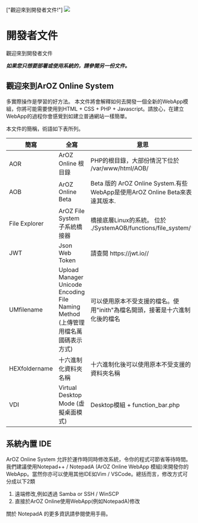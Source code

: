 ["觀迎來到開發者文件!"]
![](img/devdoc/banner.png)
# 開發者文件
觀迎來到開發者文件

***如果您只想要部署或使用系統的，請參閱另一份文件。***

## 觀迎來到ArOZ Online System
多實際操作是學習的好方法。 本文件將會解釋如何去開發一個全新的WebApp模組，你將可能需要使用到HTML + CSS + PHP + Javascript。請放心，在建立WebApp的過程你會感覺到如建立普通網站一樣簡單。
 
 本文件的簡稱，術語如下表所列。
 
<table class="ts table">
<thead>
	<tr>
	<th>簡寫</th>
	<th>全寫</th>
	<th>意思</th>
	</tr>
</thead>
<tbody>
<tr>
<td>AOR</td>
<td>ArOZ Online 根目錄</td>
<td>PHP的根目錄，大部份情況下位於 /var/www/html/AOB/</td>
</tr>
<tr>
<td>AOB</td>
<td>ArOZ Online Beta</td>
<td>Beta 版的 ArOZ Online System.有些WebApp是使用ArOZ Online Beta來表達其版本.</td>
</tr>
<tr>
<td>File Explorer</td>
<td>ArOZ File System 子系統橋接器</td>
<td>橋接底層Linux的系統。 位於 ./SystemAOB/functions/file_system/*</td>
</tr>
<tr>
<td>JWT</td>
<td>Json Web Token</td>
<td>請查閱 https://jwt.io//</td>
</tr>
<tr>
<td>UMfilename<br></td>
<td>Upload Manager Unicode Encoding File Naming Method (上傳管理用檔名萬國碼表示方式)</td>
<td>可以使用原本不受支援的檔名。使用"inith"為檔名開頭，接著是十六進制化後的檔名</td>
</tr>
<tr>
<td>HEXfoldername</td>
<td>十六進制化資料夾名稱<br></td>
<td>十六進制化後可以使用原本不受支援的資料夾名稱</td>
</tr>
<tr>
<td>VDI</td>
<td>Virtual Desktop Mode (虛擬桌面模式)</td>
<td>Desktop模組 + function_bar.php</td>
</tr>
</tbody>
</table>

## 系統內置 IDE
ArOZ Online System 允許於運作時同時修改系統，令你的程式可節省等待時間。
我們建議使用Notepad++ / NotepadA (ArOZ Online WebApp 模組)來開發你的WebApp。當然你亦可以使用其他IDE如Vim / VSCode。總括而言，修改方式可分成以下2類

1. 遠端修改,例如透過 Samba or SSH / WinSCP
2. 直接於ArOZ Online使用WebApp(例如NotepadA)修改

關於 NotepadA 的更多資訊請參閱使用手冊。




